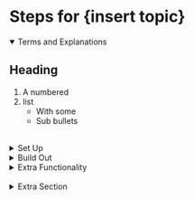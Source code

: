 # Steps for {insert topic}

<details open>
  <summary>Terms and Explanations</summary>
  
  ## Heading
  1. A numbered
  2. list
     * With some
     * Sub bullets
</details>
<br/>

<details>
  <summary>Set Up</summary>
  
  ## Subheading
1. Step one for Bash

    ```bash

    $mkdir project

    ```
    * things to note
---

2. Step two for Javascript

    ```javascript

    const str = 'The quick brown fox jumps over the lazy dog.';

    ```
    * things to note
---

3. Step three for Python

    ```python

    str = 'The quick brown fox jumps over the lazy dog.'

    ```
    * things to note
---

4. Step four for Java

    ```java

    String str = 'The quick brown fox jumps over the lazy dog.';

    ```
    * things to note
---


</details>


<details>
  <summary>Build Out</summary>
  
  ## Subheading
1. Step one for Bash

    ```bash

    $mkdir project

    ```
    * things to note
---

2. Step two for Javascript

    ```javascript

    const str = 'The quick brown fox jumps over the lazy dog.';

    ```
    * things to note
---

3. Step three for Python

    ```python

    str = 'The quick brown fox jumps over the lazy dog.'

    ```
    * things to note
---

4. Step four for Java

    ```java

    String str = 'The quick brown fox jumps over the lazy dog.';

    ```
    * things to note
---

</details>


<details>
  <summary>Extra Functionality</summary>
  
  ## Subheading
1. Step one for Bash

    ```bash

    $mkdir project

    ```
    * things to note
---

2. Step two for Javascript

    ```javascript

    const str = 'The quick brown fox jumps over the lazy dog.';

    ```
    * things to note
---

3. Step three for Python

    ```python

    str = 'The quick brown fox jumps over the lazy dog.'

    ```
    * things to note
---

4. Step four for Java

    ```java

    String str = 'The quick brown fox jumps over the lazy dog.';

    ```
    * things to note
---

</details>
<br/>


<details>
  <summary>Extra Section</summary>
  
  ## If Necessary
  1. A numbered
  2. list
     * With some
     * Sub bullets
</details>